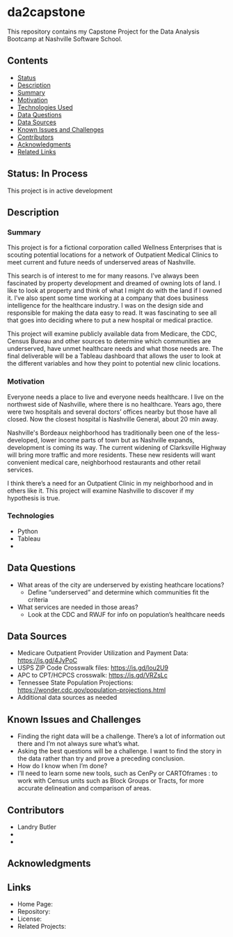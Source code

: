 # da2capstone
This repository contains my Capstone Project for the Data Analysis Bootcamp at Nashville Software School. 

## Contents
- [Status](#Status)
- [Description](#Description)
- [Summary](#Summary)
- [Motivation](#Motivation)
- [Technologies Used](#Technologies)
- [Data Questions](#Data)
- [Data Sources](#Data)
- [Known Issues and Challenges](#Known)
- [Contributors](#Contributors)
- [Acknowledgments](#Acknowledgments)
- [Related Links](#Links)

## Status: In Process
This project is in active development

## Description

### Summary
This project is for a fictional corporation called Wellness Enterprises that is scouting potential locations for a network of Outpatient Medical Clinics to meet current and future needs of underserved areas of Nashville.

This search is of interest to me for many reasons. I’ve always been fascinated by property development and dreamed of owning lots of land. I like to look at property and think of what I might do with the land if I owned it. I’ve also spent some time working at a company that does business intelligence for the healthcare industry. I was on the design side and responsible for making the data easy to read. It was fascinating to see all that goes into deciding where to put a new hospital or medical practice.

This project will examine publicly available data from Medicare, the CDC, Census Bureau and other sources to determine which communities are underserved, have unmet healthcare needs and what those needs are. The final deliverable will be a Tableau dashboard that allows the user to look at the different variables and how they point to potential new clinic locations.

### Motivation
Everyone needs a place to live and everyone needs healthcare. I live on the northwest side of Nashville, where there is no healthcare. Years ago, there were two hospitals and several doctors’ offices nearby but those have all closed. Now the closest hospital is Nashville General, about 20 min away. 

Nashville's Bordeaux neighborhood has traditionally been one of the less-developed, lower income parts of town but as Nashville expands, development is coming its way. The current widening of Clarksville Highway will bring more traffic and more residents. These new residents will want convenient medical care, neighborhood restaurants and other retail services.

I think there’s a need for an Outpatient Clinic in my neighborhood and in others like it. This project will examine Nashville to discover if my hypothesis is true. 

### Technologies
- Python
- Tableau
- 

## Data Questions
- What areas of the city are underserved by existing heathcare locations?
    - Define “underserved” and determine which communities fit the criteria
- What services are needed in those areas?
    - Look at the CDC and RWJF for info on population’s healthcare needs 

## Data Sources
- Medicare Outpatient Provider Utilization and Payment Data: https://is.gd/4JyPoC 
- USPS ZIP Code Crosswalk files:  https://is.gd/lou2U9
- APC to CPT/HCPCS crosswalk: https://is.gd/VRZsLc 
- Tennessee State Population Projections: https://wonder.cdc.gov/population-projections.html 
- Additional data sources as needed

## Known Issues and Challenges
- Finding the right data will be a challenge. There’s a lot of information out there and I’m not always sure what’s what.
- Asking the best questions will be a challenge. I want to find the story in the data rather than try and prove a preceding conclusion.
- How do I know when I’m done?
- I’ll need to learn some new tools, such as CenPy or CARTOframes : to work with Census units such as Block Groups or Tracts, for more accurate delineation and comparison of areas.

## Contributors
- Landry Butler
- 
- 

## Acknowledgments

## Links
- Home Page: 
- Repository: 
- License: 
- Related Projects: 
